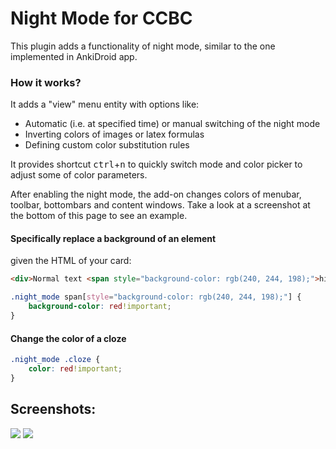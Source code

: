 # Night Mode for CCBC

This plugin adds a functionality of night mode, similar to the one implemented in AnkiDroid app.

### How it works?

It adds a "view" menu entity with options like:
- Automatic (i.e. at specified time) or manual switching of the night mode
- Inverting colors of images or latex formulas
- Defining custom color substitution rules

It provides shortcut <kbd>ctrl</kbd>+<kbd>n</kbd> to quickly switch mode and color picker to adjust some of color parameters.

After enabling the night mode, the add-on changes colors of menubar, toolbar, bottombars and content windows. Take a look at a screenshot at the bottom of this page to see an example.


#### Specifically replace a background of an element

given the HTML of your card:

```html
<div>Normal text <span style="background-color: rgb(240, 244, 198);">highlighted text</span></div>
```

```css
.night_mode span[style="background-color: rgb(240, 244, 198);"] {
    background-color: red!important;
}
```

#### Change the color of a cloze

```css
.night_mode .cloze {
    color: red!important;
}
```



## Screenshots:

<img src="https://github.com/lovac42/ccbc-Night-Mode/blob/master/screenshots/mainwindow-1.png?raw=true">  


<img src="https://github.com/lovac42/ccbc-Night-Mode/blob/master/screenshots/browser-1.png?raw=true">  

